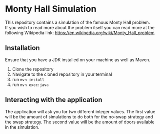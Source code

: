 # Monty Hall Simulation
This repository contains a simulation of the famous Monty Hall problem. \
If you wish to read more about the problem itself you can read more at the following Wikipedia link:
https://en.wikipedia.org/wiki/Monty_Hall_problem

## Installation
Ensure that you have a JDK installed on your machine as well as Maven.


1. Clone the repository
2. Navigate to the cloned repository in your terminal
3. run `mvn install`
4. run `mvn exec:java`

## Interacting with the application

The application will ask you for two different integer values.
The first value will be the amount of simulations to do both for the no-swap strategy and the swap strategy.
The second value will be the amount of doors available in the simulation.